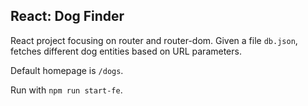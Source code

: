 ## React: Dog Finder

React project focusing on router and router-dom. Given a file `db.json`, fetches different dog entities based on URL parameters. 

Default homepage is `/dogs`.

Run with `npm run start-fe`.